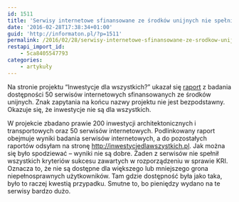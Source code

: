 ```yaml
---
id: 1511
title: 'Serwisy internetowe sfinansowane ze środków unijnych nie spełniają wymagań dostępności'
date: '2016-02-28T17:38:34+01:00'
guid: 'http://informaton.pl/?p=1511'
permalink: /2016/02/28/serwisy-internetowe-sfinansowane-ze-srodkow-unijnych-nie-spelniaja-wymagan-dostepnosci/
restapi_import_id:
    - 5ca8405547793
categories:
    - artykuły
---
```


Na stronie projektu “Inwestycje dla wszystkich?” ukazał się [raport](http://inwestycjedlawszystkich.pl/materialy/Czy_wszyscy_widza_to_samo.pdf) z badania dostępności 50 serwisów internetowych sfinansowanych ze środków unijnych. Znak zapytania na końcu nazwy projektu nie jest bezpodstawny. Okazuje się, że inwestycje nie są dla wszystkich.

W projekcie zbadano prawie 200 inwestycji architektonicznych i transportowych oraz 50 serwisów internetowych. Podlinkowany raport obejmuje wyniki badania serwisów internetowych, a do pozostałych raportów odsyłam na stronę <http://inwestycjedlawszystkich.pl>. Jak można się było spodziewać – wyniki nie są dobre. Żaden z serwisów nie spełnił wszystkich kryteriów sukcesu zawartych w rozporządzeniu w sprawie KRI. Oznacza to, że nie są dostępne dla większego lub mniejszego grona niepełnosprawnych użytkowników. Tam gdzie dostępność była jako taka, było to raczej kwestią przypadku. Smutne to, bo pieniędzy wydano na te serwisy bardzo dużo.
